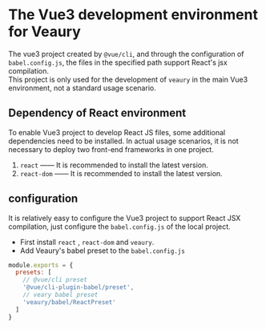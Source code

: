 # The Vue3 development environment for Veaury
The vue3 project created by `@vue/cli`, and through the configuration of `babel.config.js`, the files in the specified path support React's jsx compilation.  
This project is only used for the development of `veaury` in the main Vue3 environment, not a standard usage scenario.   

## Dependency of React environment  
To enable Vue3 project to develop React JS files, some additional dependencies need to be installed. In actual usage scenarios, it is not necessary to deploy two front-end frameworks in one project.  
1. `react` —— It is recommended to install the latest version.  
2. `react-dom` —— It is recommended to install the latest version.

## configuration  
It is relatively easy to configure the Vue3 project to support React JSX compilation, just configure the `babel.config.js` of the local project.  
- First install `react` , `react-dom` and `veaury`.  
- Add Veaury's babel preset to the `babel.config.js`  
```js
module.exports = {
  presets: [
    // @vue/cli preset
    '@vue/cli-plugin-babel/preset',
    // veary babel preset
    'veaury/babel/ReactPreset'
  ]
}
```
